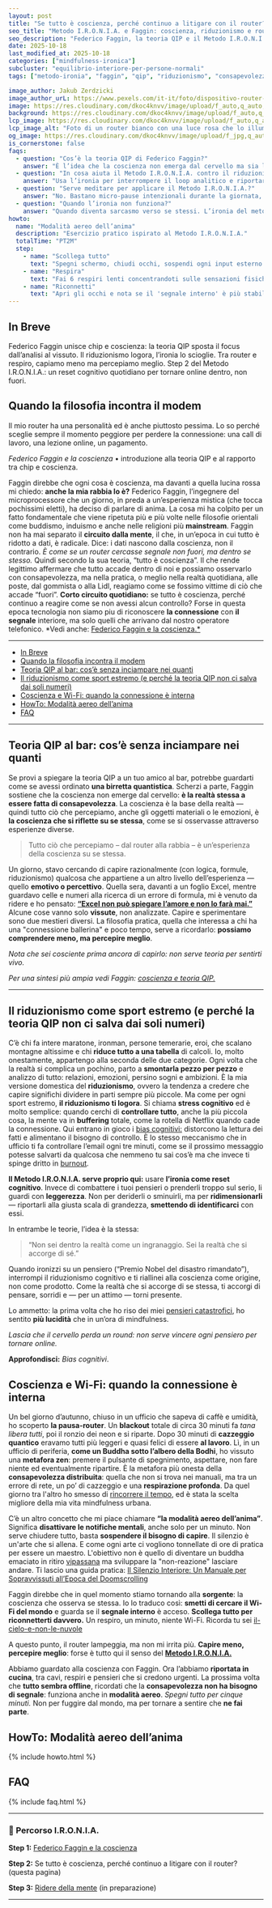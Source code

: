 ```yaml
---
layout: post
title: "Se tutto è coscienza, perché continuo a litigare con il router?"
seo_title: "Metodo I.R.O.N.I.A. e Faggin: coscienza, riduzionismo e router"
seo_description: "Federico Faggin, la teoria QIP e il Metodo I.R.O.N.I.A.: dal riduzionismo mentale alla pausa-router. Un racconto ironico di coscienza quotidiana e reset cognitivo."
date: 2025-10-18
last_modified_at: 2025-10-18
categories: ["mindfulness-ironica"]
subcluster: "equilibrio-interiore-per-persone-normali"
tags: ["metodo-ironia", "faggin", "qip", "riduzionismo", "consapevolezza"]

image_author: Jakub Zerdzicki  
image_author_urL: https://www.pexels.com/it-it/foto/dispositivo-router-di-rete-wireless-per-la-casa-intelligente-28348054/
image: https://res.cloudinary.com/dkoc4knvv/image/upload/f_auto,q_auto,dpr_auto,c_fill,ar_16:9,w_1200/v1760857725/pexels-jakubzerdzicki-28348054_poeduc.jpg
background: https://res.cloudinary.com/dkoc4knvv/image/upload/f_auto,q_auto,dpr_auto,c_fill,ar_3:2,w_600/v1760857725/pexels-jakubzerdzicki-28348054_poeduc.jpg
lcp_image: https://res.cloudinary.com/dkoc4knvv/image/upload/f_auto,q_auto,dpr_auto,c_fill,ar_16:9,w_1600/v1760857725/pexels-jakubzerdzicki-28348054_poeduc.jpg
lcp_image_alt: "Foto di un router bianco con una luce rosa che lo illumina."
og_image: https://res.cloudinary.com/dkoc4knvv/image/upload/f_jpg,q_auto,c_fill,ar_1.91:1,w_1200/v1760857725/pexels-jakubzerdzicki-28348054_poeduc.jpg
is_cornerstone: false
faqs:
  - question: "Cos’è la teoria QIP di Federico Faggin?"
    answer: "È l’idea che la coscienza non emerga dal cervello ma sia la realtà stessa: tutto ciò che percepiamo è consapevolezza che si riflette su se stessa."
  - question: "In cosa aiuta il Metodo I.R.O.N.I.A. contro il riduzionismo mentale?"
    answer: "Usa l’ironia per interrompere il loop analitico e riportare i pensieri alla giusta scala, riducendo stress e over-controllo."
  - question: "Serve meditare per applicare il Metodo I.R.O.N.I.A.?"
    answer: "No. Bastano micro-pause intenzionali durante la giornata, come una 'modalità aereo mentale' di pochi minuti."
  - question: "Quando l’ironia non funziona?"
    answer: "Quando diventa sarcasmo verso se stessi. L’ironia del metodo è compassionevole, non giudicante."
howto:
  name: "Modalità aereo dell’anima"
  description: "Esercizio pratico ispirato al Metodo I.R.O.N.I.A."
  totalTime: "PT2M"
  step:
    - name: "Scollega tutto"
      text: "Spegni schermo, chiudi occhi, sospendi ogni input esterno."
    - name: "Respira"
      text: "Fai 6 respiri lenti concentrandoti sulle sensazioni fisiche."
    - name: "Riconnetti"
      text: "Apri gli occhi e nota se il 'segnale interno' è più stabile."
---
```


## In Breve 

Federico Faggin unisce chip e coscienza: la teoria QIP sposta il focus dall’analisi al vissuto. Il riduzionismo logora, l’ironia lo scioglie. Tra router e respiro, capiamo meno ma percepiamo meglio. Step 2 del Metodo I.R.O.N.I.A.: un reset cognitivo quotidiano per tornare online dentro, non fuori.

## Quando la filosofia incontra il modem

Il mio router ha una personalità ed è anche piuttosto pessima. Lo so perché sceglie sempre il momento peggiore per perdere la connessione: una call di lavoro, una lezione online, un pagamento.

*Federico Faggin e la coscienza* • introduzione alla teoria QIP e al rapporto tra chip e coscienza.

Faggin direbbe che ogni cosa è coscienza, ma davanti a quella lucina rossa mi chiedo: **anche la mia rabbia lo è?**
Federico Faggin, l’ingegnere del microprocessore che un giorno, in preda a un’esperienza mistica (che tocca pochissimi eletti), ha deciso di parlare di anima.
La cosa mi ha colpito per un fatto fondamentale che viene ripetuta più e più volte nelle filosofie orientali come buddismo, induismo e anche nelle religioni più **mainstream**.
Faggin non ha mai separato il **circuito dalla mente**, il che, in un’epoca in cui tutto è ridotto a dati, è radicale. Dice: i dati nascono dalla coscienza, non il contrario.
*È come se un router cercasse segnale non fuori, ma dentro se stesso.*
Quindi secondo la sua teoria, “tutto è coscienza”. Il che rende legittimo affermare che tutto accade dentro di noi e possiamo osservarlo con consapevolezza, ma nella pratica, o meglio nella realtà quotidiana, alle poste, dal gommista o alla Lidl, reagiamo come se fossimo vittime di ciò che accade “fuori”.
**Corto circuito quotidiano:** se tutto è coscienza, perché continuo a reagire come se non avessi alcun controllo?
Forse in questa epoca tecnologia non siamo piu di riconoscere **la connessione** con **il segnale** interiore, ma solo quelli che arrivano dal nostro operatore telefonico.
*Vedi anche: [Federico Faggin e la coscienza.*](/federico-faggin-qip-seita)

---


- [In Breve](#in-breve)
- [Quando la filosofia incontra il modem](#quando-la-filosofia-incontra-il-modem)
- [Teoria QIP al bar: cos’è senza inciampare nei quanti](#teoria-qip-al-bar-cosè-senza-inciampare-nei-quanti)
- [Il riduzionismo come sport estremo (e perché la teoria QIP non ci salva dai soli numeri)](#il-riduzionismo-come-sport-estremo-e-perché-la-teoria-qip-non-ci-salva-dai-soli-numeri)
- [Coscienza e Wi-Fi: quando la connessione è interna](#coscienza-e-wi-fi-quando-la-connessione-è-interna)
- [HowTo: Modalità aereo dell’anima](#howto-modalità-aereo-dellanima)
- [FAQ](#faq)

---

## Teoria QIP al bar: cos’è senza inciampare nei quanti

Se provi a spiegare la teoria QIP a un tuo amico al bar, potrebbe guardarti come se avessi ordinato **una birretta quantistica**.
Scherzi a parte, Faggin sostiene che la coscienza non emerge dal cervello: **è la realtà stessa a essere fatta di consapevolezza**.
La coscienza è la base della realtà — quindi tutto ciò che percepiamo, anche gli oggetti materiali o le emozioni, è **la coscienza che si riflette su se stessa**, come se si osservasse attraverso esperienze diverse.

> Tutto ciò che percepiamo – dal router alla rabbia – è un’esperienza della coscienza su se stessa.

Un giorno, stavo cercando di capire razionalmente (con logica, formule, riduzionismo) qualcosa che appartiene a un altro livello dell’esperienza — quello **emotivo o percettivo**.
Quella sera, davanti a un foglio Excel, mentre guardavo celle e numeri alla ricerca di un errore di formula, mi è venuto da ridere e ho pensato: [**“Excel non può spiegare l’amore e non lo farà mai.”**](/faggin-ia-non-cosciente) Alcune cose vanno solo **vissute**, non analizzate.
Capire e sperimentare sono due mestieri diversi. La filosofia pratica, quella che interessa a chi ha una "connessione ballerina" e poco tempo, serve a ricordarlo: **possiamo comprendere meno, ma percepire meglio**.

*Nota che sei cosciente prima ancora di capirlo: non serve teoria per sentirti vivo.*

*Per una sintesi più ampia vedi Faggin: [coscienza e teoria QIP.](/federico-faggin-qip-seita)*

---

## Il riduzionismo come sport estremo (e perché la teoria QIP non ci salva dai soli numeri)

C’è chi fa intere maratone, ironman, persone temerarie, eroi, che scalano montagne altissime e chi **riduce tutto a una tabella** di calcoli.
Io, molto onestamente, appartengo alla seconda delle due categorie.
Ogni volta che la realtà si complica un pochino, parto a **smontarla pezzo per pezzo** e analizzo di tutto: relazioni, emozioni, persino sogni e ambizioni.
È la mia versione domestica del **riduzionismo**, ovvero la tendenza a credere che capire significhi dividere in parti sempre più piccole.
Ma come per ogni sport estremo, **il riduzionismo ti logora**. Si chiama **stress cognitivo** ed è molto semplice: quando cerchi di **controllare tutto**, anche la più piccola cosa, la mente va in **buffering** totale, come la rotella di Netflix quando cade la connessione. Qui entrano in gioco i [bias cognitivi:](/bias-cognitivi) distorcono la lettura dei fatti e alimentano il bisogno di controllo.  È lo stesso meccanismo che in ufficio ti fa controllare l’email ogni tre minuti, come se il prossimo messaggio potesse salvarti da qualcosa che nemmeno tu sai cos’è ma che invece ti spinge dritto in [burnout](/categorie/burnout-e-lavoro).

**Il Metodo I.R.O.N.I.A. serve proprio qui:** usare **l’ironia come reset cognitivo**. Invece di combattere i tuoi pensieri o prenderli troppo sul serio, li guardi con **leggerezza**. Non per deriderli o sminuirli, ma per **ridimensionarli** — riportarli alla giusta scala di grandezza, **smettendo di identificarci** con essi.

In entrambe le teorie, l’idea è la stessa:

> “Non sei dentro la realtà come un ingranaggio. Sei la realtà che si accorge di sé.”

Quando ironizzi su un pensiero (“Premio Nobel del disastro rimandato”), interrompi il riduzionismo cognitivo e ti riallinei alla coscienza come origine, non come prodotto. Come la realtà che si accorge di se stessa, ti accorgi di pensare, sorridi e — per un attimo — torni presente.

Lo ammetto: la prima volta che ho riso dei miei [pensieri catastrofici](/pensiero-catastrofico), ho sentito **più lucidità** che in un’ora di mindfulness.

*Lascia che il cervello perda un round: non serve vincere ogni pensiero per tornare online.*

**Approfondisci:** *Bias cognitivi*.

## Coscienza e Wi-Fi: quando la connessione è interna

Un bel giorno d’autunno, chiuso in un ufficio che sapeva di caffè e umidità, ho scoperto **la pausa-router**. Un **blackout** totale di circa 30 minuti fa *tana libera tutti*, poi il ronzio dei neon e si riparte.
Dopo 30 minuti di **cazzeggio quantico** eravamo tutti più leggeri e quasi felici di essere **al lavoro**. Lì, in un ufficio di periferia, **come un Buddha sotto l’albero della Bodhi**, ho vissuto una **metafora zen**: premere il pulsante di spegnimento, aspettare, non fare niente ed eventualmente ripartire.
È la metafora più onesta della **consapevolezza distribuita**: quella che non si trova nei manuali, ma tra un errore di rete, un po’ di cazzeggio e una **respirazione profonda**. Da quel giorno tra l'altro ho smesso di [rincorrere il tempo](/come-ho-smesso-di-rincorrere-il-tempo), ed è stata la scelta migliore della mia vita mindfulness urbana.

C’è un altro concetto che mi piace chiamare **“la modalità aereo dell’anima”**. Significa **disattivare le notifiche mentali**, anche solo per un minuto. Non serve chiudere tutto, basta **sospendere il bisogno di capire**.
Il silenzio è un'arte che si allena. E come ogni arte ci vogliono tonnellate di ore di pratica per essere un maestro. L'obiettivo non è quello di diventare un buddha emaciato in ritiro [vipassana](/vipassana-urbana) ma sviluppare la "non-reazione" lasciare andare. Ti lascio una guida pratica: [Il Silenzio Interiore: Un Manuale per Sopravvissuti all’Epoca del Doomscrolling](/arte-del-silenzio)

Faggin direbbe che in quel momento stiamo tornando alla **sorgente**: la coscienza che osserva se stessa. Io lo traduco così: **smetti di cercare il Wi-Fi del mondo** e guarda se il **segnale interno** è acceso.
**Scollega tutto per riconnetterti davvero.** Un respiro, un minuto, niente Wi-Fi.
Ricorda tu sei [il-cielo-e-non-le-nuvole](/osservatore-e-osservato)

A questo punto, il router lampeggia, ma non mi irrita più. **Capire meno, percepire meglio**: forse è tutto qui il senso del [**Metodo I.R.O.N.I.A.**](/metodo-ironia)

Abbiamo guardato alla coscienza con Faggin. Ora l’abbiamo **riportata in cucina**, tra cavi, respiri e pensieri che si credono urgenti.
La prossima volta che **tutto sembra offline**, ricordati che la **consapevolezza non ha bisogno di segnale**: funziona anche in **modalità aereo**. *Spegni tutto per cinque minuti.* Non per fuggire dal mondo, ma per tornare a sentire che **ne fai parte**.

## HowTo: Modalità aereo dell’anima

{% include howto.html %}

## FAQ

{% include faq.html %}

<hr>
<section class="moat-series mt-5">
  <h3>🔹 Percorso I.R.O.N.I.A.</h3>
  <p><strong>Step 1:</strong> <a href="/filosofia-pratica/federico-faggin-coscienza/">Federico Faggin e la coscienza</a></p>
  <p><strong>Step 2:</strong> Se tutto è coscienza, perché continuo a litigare con il router? (questa pagina)</p>
  <p><strong>Step 3:</strong> <a href="/filosofia-pratica/<slug-step-3>/">Ridere della mente</a> <span class="text-muted">(in preparazione)</span></p>
</section>

---




